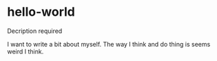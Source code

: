 # hello-world
Decription required

I want to write a bit about myself.
The way I think and do thing is seems weird I think.
